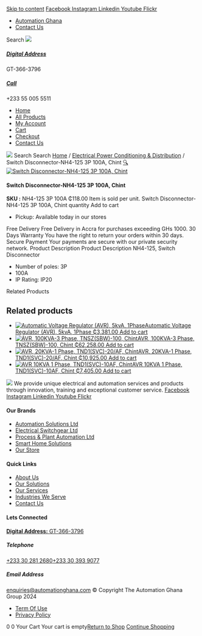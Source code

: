 [Skip to content](https://store.automationghana.com/product/switch-disconnector-3p-100a/#content)
[ Facebook ](https://www.facebook.com/automationgh/) [ Instagram ](https://www.instagram.com/automationgh/) [ Linkedin ](https://www.linkedin.com/company/the-automation-ghana-limited/) [ Youtube ](https://www.youtube.com/channel/UCurrRDUSm5oIW39VXjn1u0w) [ Flickr ](https://www.flickr.com/photos/181794037@N07/)
  * [ Automation Ghana ](https://automationghana.com)
  * [ Contact Us ](https://store.automationghana.com/contact/)


Search
[ ![](https://store.automationghana.com/wp-content/uploads/2024/04/Website-TAGG-Logo-BLUE.png) ](https://store.automationghana.com/)
[ ](https://maps.app.goo.gl/m4xeaagWCNbLk4jM6)
#####  [ Digital Address ](https://maps.app.goo.gl/m4xeaagWCNbLk4jM6)
GT-366-3796 
[ ](tel:+233550055511)
#####  [ Call ](tel:+233550055511)
+233 55 005 5511 
  * [Home](https://store.automationghana.com/)
  * [All Products](https://store.automationghana.com/shop/)
  * [My Account](https://store.automationghana.com/my-account/)
  * [Cart](https://store.automationghana.com/cart/)
  * [Checkout](https://store.automationghana.com/checkout/)
  * [Contact Us](https://store.automationghana.com/contact/)


[![](https://store.automationghana.com/wp-content/uploads/2024/04/AutomationGhana_logo_white.png)](https://store.automationghana.com)
Search
Search
[Home](https://store.automationghana.com) / [Electrical Power Conditioning & Distribution](https://store.automationghana.com/product-category/electrical-power-distribution/) / Switch Disconnector-NH4-125 3P 100A, Chint
[🔍](https://store.automationghana.com/product/switch-disconnector-3p-100a/)
[![Switch Disconnector-NH4-125 3P 100A, Chint](https://store.automationghana.com/wp-content/uploads/2021/07/nh.jpg)](https://store.automationghana.com/wp-content/uploads/2021/07/nh.jpg)
####  Switch Disconnector-NH4-125 3P 100A, Chint 
**SKU :** NH4-125 3P 100A 
₵118.00
Item is sold per unit.
Switch Disconnector-NH4-125 3P 100A, Chint quantity
Add to cart
  * Pickup: Available today in our stores


Free Delivery 
Free Delivery in Accra for purchases exceeding GHs 1000. 
30 Days Warranty 
You have the right to return your orders within 30 days. 
Secure Payment 
Your payments are secure with our private security network. 
Product Description
Product Description
NH4-125, Switch Disconnector 
  * Number of poles: 3P
  * 100A
  * IP Rating: IP20


Related Products 
## Related products
  * [![Automatic Voltage Regulator \(AVR\), 5kvA, 1Phase](https://store.automationghana.com/wp-content/uploads/2020/04/TND1SVC-5-300x300.jpg)Automatic Voltage Regulator (AVR), 5kvA, 1Phase ₵3,381.00 ](https://store.automationghana.com/product/avr-tnd1svc-5-chint/)
[Add to cart](https://store.automationghana.com/product/switch-disconnector-3p-100a/?add-to-cart=1637)
  * [![AVR, 100KVA-3 Phase, TNSZ\(SBW\)-100, Chint](https://store.automationghana.com/wp-content/uploads/2020/04/TNSZSBW-75-300x300.jpg)AVR, 100KVA-3 Phase, TNSZ(SBW)-100, Chint ₵62,258.00 ](https://store.automationghana.com/product/avr-tnszsbw-100-chint/)
[Add to cart](https://store.automationghana.com/product/switch-disconnector-3p-100a/?add-to-cart=1638)
  * [![AVR, 20KVA-1 Phase, TND1\(SVC\)-20/AF, Chint](https://store.automationghana.com/wp-content/uploads/2020/04/TND1SVC-20_AF-300x300.png)AVR, 20KVA-1 Phase, TND1(SVC)-20/AF, Chint ₵10,925.00 ](https://store.automationghana.com/product/avr-tnd1svc-20-af-chint/)
[Add to cart](https://store.automationghana.com/product/switch-disconnector-3p-100a/?add-to-cart=1636)
  * [![AVR 10KVA 1 Phase, TND1\(SVC\)-10AF, Chint](https://store.automationghana.com/wp-content/uploads/2020/04/TND1SVC-10AF.jpg)AVR 10KVA 1 Phase, TND1(SVC)-10AF, Chint ₵7,405.00 ](https://store.automationghana.com/product/avr-tnd1svc-10af-chint/)
[Add to cart](https://store.automationghana.com/product/switch-disconnector-3p-100a/?add-to-cart=1635)


![](https://store.automationghana.com/wp-content/uploads/2024/04/AutomationGhana_logo_white.png)
We provide unique electrical and automation services and products through innovation, training and exceptional customer service.
[ Facebook ](https://www.facebook.com/automationgh/) [ Instagram ](https://www.instagram.com/automationgh/) [ Linkedin ](https://www.linkedin.com/company/the-automation-ghana-limited/) [ Youtube ](https://www.youtube.com/channel/UCurrRDUSm5oIW39VXjn1u0w) [ Flickr ](https://www.flickr.com/photos/181794037@N07/)
#### Our Brands
  * [ Automation Solutions Ltd ](https://store.automationghana.com/product/switch-disconnector-3p-100a/)
  * [ Electrical Switchgear Ltd ](https://store.automationghana.com/product/switch-disconnector-3p-100a/)
  * [ Process & Plant Automation Ltd ](https://store.automationghana.com/product/switch-disconnector-3p-100a/)
  * [ Smart Home Solutions ](https://store.automationghana.com/product/switch-disconnector-3p-100a/)
  * [ Our Store ](https://store.automationghana.com/product/switch-disconnector-3p-100a/)


#### Quick Links
  * [ About Us ](https://store.automationghana.com/product/switch-disconnector-3p-100a/)
  * [ Our Solutions ](https://store.automationghana.com/product/switch-disconnector-3p-100a/)
  * [ Our Services ](https://store.automationghana.com/product/switch-disconnector-3p-100a/)
  * [ Industries We Serve ](https://store.automationghana.com/product/switch-disconnector-3p-100a/)
  * [ Contact Us ](https://store.automationghana.com/product/switch-disconnector-3p-100a/)


#### Lets Connected
[**Digital Address:** GT-366-3796](https://maps.app.goo.gl/m4xeaagWCNbLk4jM6)
#####  Telephone 
[ +233 30 281 2680](tel:+233302812680)[+233 30 393 9077](https://store.automationghana.com/product/switch-disconnector-3p-100a/+233303939077)
#####  Email Address 
enquiries@automationghana.com 
© Copyright The Automation Ghana Group 2024
  * [ Term Of Use ](https://store.automationghana.com/product/switch-disconnector-3p-100a/)
  * [ Privacy Policy ](https://store.automationghana.com/product/switch-disconnector-3p-100a/)


0
0
Your Cart
Your cart is empty[Return to Shop](https://store.automationghana.com/shop/)
[Continue Shopping](https://store.automationghana.com/product/switch-disconnector-3p-100a/)

